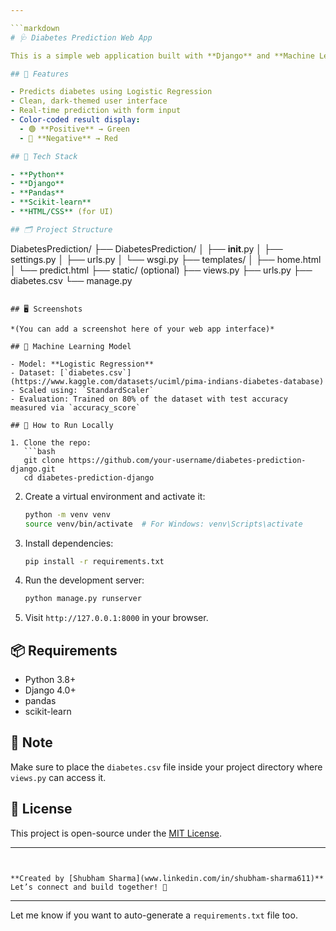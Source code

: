 ```yaml
---

```markdown
# 🩺 Diabetes Prediction Web App

This is a simple web application built with **Django** and **Machine Learning** that predicts whether a person is likely to have diabetes based on medical input data.

## 🚀 Features

- Predicts diabetes using Logistic Regression
- Clean, dark-themed user interface
- Real-time prediction with form input
- Color-coded result display:
  - 🟢 **Positive** → Green
  - 🔴 **Negative** → Red

## 🧪 Tech Stack

- **Python**
- **Django**
- **Pandas**
- **Scikit-learn**
- **HTML/CSS** (for UI)

## 🗂️ Project Structure

```

DiabetesPrediction/
├── DiabetesPrediction/
│   ├── **init**.py
│   ├── settings.py
│   ├── urls.py
│   └── wsgi.py
├── templates/
│   ├── home.html
│   └── predict.html
├── static/ (optional)
├── views.py
├── urls.py
├── diabetes.csv
└── manage.py

````

## 🖥️ Screenshots

*(You can add a screenshot here of your web app interface)*

## 🧠 Machine Learning Model

- Model: **Logistic Regression**
- Dataset: [`diabetes.csv`](https://www.kaggle.com/datasets/uciml/pima-indians-diabetes-database)
- Scaled using: `StandardScaler`
- Evaluation: Trained on 80% of the dataset with test accuracy measured via `accuracy_score`

## 📝 How to Run Locally

1. Clone the repo:
   ```bash
   git clone https://github.com/your-username/diabetes-prediction-django.git
   cd diabetes-prediction-django
````

2. Create a virtual environment and activate it:

   ```bash
   python -m venv venv
   source venv/bin/activate  # For Windows: venv\Scripts\activate
   ```

3. Install dependencies:

   ```bash
   pip install -r requirements.txt
   ```

4. Run the development server:

   ```bash
   python manage.py runserver
   ```

5. Visit `http://127.0.0.1:8000` in your browser.

## 📦 Requirements

* Python 3.8+
* Django 4.0+
* pandas
* scikit-learn

## 📌 Note

Make sure to place the `diabetes.csv` file inside your project directory where `views.py` can access it.

## 📄 License

This project is open-source under the [MIT License](LICENSE).

---
```


**Created by [Shubham Sharma](www.linkedin.com/in/shubham-sharma611)**
Let’s connect and build together! 🤝

```

---

Let me know if you want to auto-generate a `requirements.txt` file too.
```
